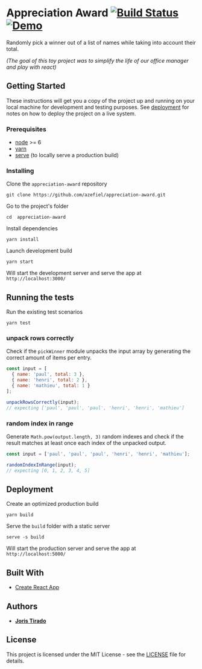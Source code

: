 # Appreciation Award [![Build Status][travis-badge]][travis-link] [![Demo][heroku-badge]][heroku-link]

Randomly pick a winner out of a list of names while taking into account their total.

*(The goal of this toy project was to simplify the life of our office manager and play with react)*

## Getting Started

These instructions will get you a copy of the project up and running on your local machine for development and testing purposes. See [deployment](#deployment) for notes on how to deploy the project on a live system.

### Prerequisites

- [node](https://nodejs.org/en/download/) >= 6
- [yarn](https://yarnpkg.com/en/docs/install)
- [serve](https://www.npmjs.com/package/serve) (to locally serve a production build)

### Installing

Clone the `appreciation-award` repository

```shell
git clone https://github.com/azefiel/appreciation-award.git
```

Go to the project's folder

```shell
cd  appreciation-award
```

Install dependencies

```shell
yarn install
```

Launch development build

```shell
yarn start
```

Will start the development server and serve the app at `http://localhost:3000/`

## Running the tests

Run the existing test scenarios

```shell
yarn test
```

### unpack rows correctly

Check if the `pickWinner` module unpacks the input array by generating the correct amount of items per entry.

```javascript
const input = [
  { name: 'paul', total: 3 },
  { name: 'henri', total: 2 },
  { name: 'mathieu', total: 1 }
];

unpackRowsCorrectly(input);
// expecting ['paul', 'paul', 'paul', 'henri', 'henri', 'mathieu']
```

### random index in range

Generate `Math.pow(output.length, 3)` random indexes and check if the result matches at least once each index of the unpacked output.

```javascript
const input = ['paul', 'paul', 'paul', 'henri', 'henri', 'mathieu'];

randomIndexInRange(input);
// expecting [0, 1, 2, 3, 4, 5]
```

## Deployment

Create an optimized production build

```shell
yarn build
```

Serve the `build` folder with a static server

```shell
serve -s build
```

Will start the production server and serve the app at `http://localhost:5000/`

## Built With

* [Create React App](https://github.com/facebookincubator/create-react-app)

## Authors

* [**Joris Tirado**](https://github.com/azefiel)

## License

This project is licensed under the MIT License - see the [LICENSE](LICENSE) file for details.


[travis-badge]: https://travis-ci.org/azefiel/appreciation-award.svg?branch=master
[travis-link]: https://travis-ci.org/azefiel/appreciation-award
[heroku-badge]: https://heroku-badge.herokuapp.com/?app=appreciation-award&style=flat&svg=1
[heroku-link]: https://appreciation-award.herokuapp.com/
